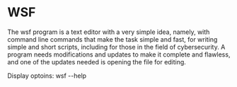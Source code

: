 # WSF

 
The wsf program is a text editor with a very simple idea, namely, with command line commands that make the task simple and fast, for writing simple 
and short scripts, including for those in the field of cybersecurity. A program needs modifications and updates to make it complete and flawless,
and one of the updates needed is opening the file for editing.

Display optoins: wsf --help

